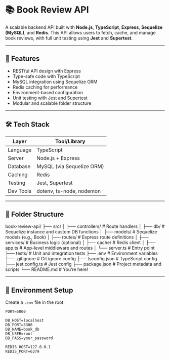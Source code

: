 # 📚 Book Review API

A scalable backend API built with **Node.js**, **TypeScript**, **Express**, **Sequelize (MySQL)**, and **Redis**. This API allows users to fetch, cache, and manage book reviews, with full unit testing using **Jest** and **Supertest**.

---

## 🚀 Features

- RESTful API design with Express
- Type-safe code with TypeScript
- MySQL integration using Sequelize ORM
- Redis caching for performance
- Environment-based configuration
- Unit testing with Jest and Supertest
- Modular and scalable folder structure

---

## 🛠️ Tech Stack

| Layer        | Tool/Library        |
|--------------|---------------------|
| Language     | TypeScript          |
| Server       | Node.js + Express   |
| Database     | MySQL (via Sequelize ORM) |
| Caching      | Redis               |
| Testing      | Jest, Supertest     |
| Dev Tools    | dotenv, ts-node, nodemon |

---

## 📁 Folder Structure

book-review-api/
├── src/
│ ├── controllers/ # Route handlers
│ ├── db/ # Sequelize instance and custom DB functions
│ ├── models/ # Sequelize models (e.g., Book)
│ ├── routes/ # Express route definitions
│ ├── services/ # Business logic (optional)
│ ├── cache/ # Redis client
│ ├── app.ts # App-level middleware and routes
│ └── server.ts # Entry point
├── tests/ # Unit and integration tests
├── .env # Environment variables
├── .gitignore # Git ignore config
├── tsconfig.json # TypeScript config
├── jest.config.ts # Jest config
├── package.json # Project metadata and scripts
└── README.md # You’re here!




---

## 🔐 Environment Setup

Create a `.env` file in the root:

```env
PORT=5000

DB_HOST=localhost
DB_PORT=3306
DB_NAME=book_db
DB_USER=root
DB_PASS=your_password

REDIS_HOST=127.0.0.1
REDIS_PORT=6379
